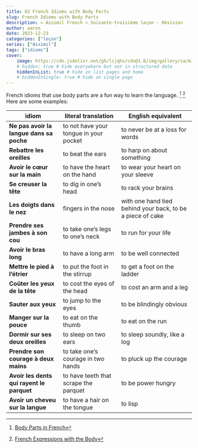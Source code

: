 ```yaml
---
title: 63 French Idioms with Body Parts
slug: French Idioms with Body Parts
description: « Assimil French » Soixante-troisième leçon - Révision
author: aaron
date: 2023-12-23
categories: ["leçon"]
series: ["Assimil"]
tags: ["idioms"]
cover: 
    image: https://cdn.jsdelivr.net/gh/lijqhs/cdn@1.6/img/gallery/ca/mike-cheshire-1VSK9Rk1wiQ-unsplash.jpg
    # hidden: true # hide everywhere but not in structured data
    hiddenInList: true # hide on list pages and home
    # hiddenInSingle: true # hide on single page
---
```


French idioms that use body parts are a fun way to learn the language. [^1] [^2] Here are some examples:

[^1]: [Body Parts in French](https://journeytofrance.com/body-parts-in-french/)
[^2]: [French Expressions with the Body](https://www.lawlessfrench.com/expressions/body-expressions/)

| idiom | literal translation | English equivalent |
| -- | -- | -- |
| **Ne pas avoir la langue dans sa poche** | to not have your tongue in your pocket | to never be at a loss for words |
| **Rebattre les oreilles** | to beat the ears | to harp on about something |
| **Avoir le cœur sur la main** | to have the heart on the hand | to wear your heart on your sleeve |
| **Se creuser la tête** | to dig in one’s head | to rack your brains |
| **Les doigts dans le nez** | fingers in the nose | with one hand tied behind your back, to be a piece of cake |
| **Prendre ses jambes à son cou** | to take one’s legs to one’s neck | to run for your life |
| **Avoir le bras long** | to have a long arm | to be well connected |
| **Mettre le pied à l’étrier** | to put the foot in the stirrup | to get a foot on the ladder |
| **Coûter les yeux de la tête** | to cost the eyes of the head | to cost an arm and a leg |
| **Sauter aux yeux** | to jump to the eyes | to be blindingly obvious |
| **Manger sur la pouce** | to eat on the thumb | to eat on the run |
| **Dormir sur ses deux oreilles** | to sleep on two ears | to sleep soundly, like a log |
| **Prendre son courage à deux mains** | to take one’s courage in two hands | to pluck up the courage |
| **Avoir les dents qui rayent le parquet** | to have teeth that scrape the parquet | to be power hungry |
| **Avoir un cheveu sur la langue** | to have a hair on the tongue | to lisp |


